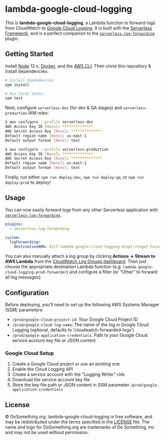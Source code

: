 # lambda-google-cloud-logging

This is **lambda-google-cloud-logging**, a Lambda function to forward logs from CloudWatch to [Google Cloud Logging](https://cloud.google.com/logging). It is built with the [Serverless Framework](https://serverless.com/), and is a perfect companion to the [`serverless-log-forwarding`](https://github.com/amplify-education/serverless-log-forwarding) plugin.

## Getting Started

Install [Node](https://nodejs.org/en/) 12.x, [Docker](https://www.docker.com/docker-mac), and the [AWS CLI](https://aws.amazon.com/cli/). Then clone this repository & install dependencies:

```sh
# Install dependencies
npm install

# Run local tests:
npm test
```

Next, configure `serverless-dev` (for dev & QA stages) and `serverless-production` IAM roles:

```sh
$ aws configure --profile serverless-dev
AWS Access Key ID [None]: **************
AWS Secret Access Key [None]: **************
Default region name [None]: us-east-1
Default output format [None]: text

$ aws configure --profile serverless-production
AWS Access Key ID [None]: **************
AWS Secret Access Key [None]: **************
Default region name [None]: us-east-1
Default output format [None]: text
```

Finally, run either `npm run deploy:dev`, `npm run deploy:qa`, or `npm run deploy:prod` to deploy!

## Usage

You can now easily forward logs from any other Serverless application with [`serverless-log-forwarding`](https://github.com/amplify-education/serverless-log-forwarding).

```yml
plugins:
  - serverless-log-forwarding

custom:
  logForwarding:
    destinationARN: ${cf:lambda-google-cloud-logging-${opt:stage}.ForwarderLambdaArn}
```

You can also manually attach a log group by clicking **Actions → Stream to AWS Lambda** from the [CloudWatch Log Groups dashboard](https://console.aws.amazon.com/cloudwatch/home?region=us-east-1#logs:). Then just choose the appropriate destination Lambda function (e.g. `lambda-google-cloud-logging-prod-forwarder`) and configure a filter (or "Other" to forward all log messages).

## Configuration

Before deploying, you'll need to set up the following AWS Systems Manager (SSM) parameters:

- `/prod/google-cloud-project-id`: Your Google Cloud Project ID
- `/prod/google-cloud-log-name`: The name of the log in Google Cloud Logging (optional, defaults to 'cloudwatch-forwarded-logs')
- `/prod/google-application-credentials`: Path to your Google Cloud service account key file or JSON content

### Google Cloud Setup

1. Create a Google Cloud project or use an existing one
2. Enable the Cloud Logging API
3. Create a service account with the "Logging Writer" role
4. Download the service account key file
5. Store the key file path or JSON content in SSM parameter `/prod/google-application-credentials`

## License

&copy; DoSomething.org. lambda-google-cloud-logging is free software, and may be redistributed under the terms specified
in the [LICENSE](https://github.com/DoSomething/lambda-papertrail/blob/master/LICENSE) file. The name and logo for
DoSomething.org are trademarks of Do Something, Inc and may not be used without permission.
